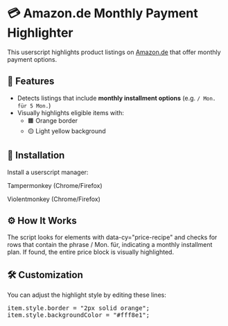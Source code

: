 # 💳 Amazon.de Monthly Payment Highlighter

This userscript highlights product listings on [Amazon.de](https://www.amazon.de/) that offer monthly payment options.

## 🧩 Features

- Detects listings that include **monthly installment options** (e.g. `/ Mon. für 5 Mon.`)
- Visually highlights eligible items with:
  - 🟧 Orange border
  - 🟡 Light yellow background

## 🚀 Installation
Install a userscript manager:

Tampermonkey (Chrome/Firefox)

Violentmonkey (Chrome/Firefox)

## ⚙️ How It Works
The script looks for elements with data-cy="price-recipe" and checks for rows that contain the phrase / Mon. für, indicating a monthly installment plan. If found, the entire price block is visually highlighted.

## 🛠️ Customization
You can adjust the highlight style by editing these lines:

<pre>item.style.border = "2px solid orange";
item.style.backgroundColor = "#fff8e1";</pre>
